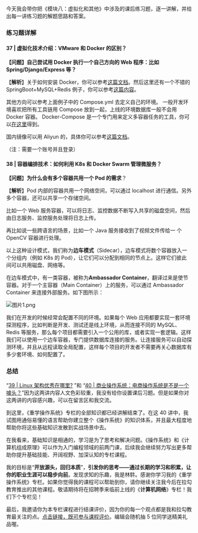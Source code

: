 <p data-nodeid="525" class="">今天我会带你把《模块八：虚拟化和其他》中涉及的课后练习题，逐一讲解，并给出每一讲练习题的解题思路和答案。</p>
<h3 data-nodeid="526">练习题详解</h3>
<h4 data-nodeid="527">37 | 虚拟化技术介绍：VMware 和 Docker 的区别？</h4>
<p data-nodeid="528"><strong data-nodeid="556">【问题】自己尝试用 Docker 执行一个自己方向的 Web 程序：比如 Spring/Django/Express 等？</strong></p>
<p data-nodeid="529">【<strong data-nodeid="570">解析</strong>】关于如何安装 Docker，你可以参考<a href="https://docs.docker.com/get-docker/" data-nodeid="564">这篇文档</a>。然后这里还有一个不错的 SpringBoot+MySQL+Redis 例子，你可以参考<a href="https://github.com/tomoyane/springboot-bestpractice" data-nodeid="568">这篇内容</a>。</p>
<p data-nodeid="530">其他方向可以参考上面例子中的 Compose.yml 去定义自己的环境。 一般开发环境喜欢把所有工具链用 Compose 放到一起，上线的环境数据库一般不会用 Docker 容器。 Docker-Compose 是一个专门用来定义多容器任务的工具，你可以<a href="https://docs.docker.com/compose/install/" data-nodeid="574">在这里</a>得到。</p>
<p data-nodeid="531">国内镜像可以用 Aliyun 的，具体你可以参考<a href="https://cr.console.aliyun.com/cn-hangzhou/instances/mirrors" data-nodeid="579">这篇文档</a>。</p>
<p data-nodeid="532">（注：需要一个账号并且登录）</p>
<h4 data-nodeid="533">38 | 容器编排技术：如何利用 K8s 和 Docker Swarm 管理微服务？</h4>
<p data-nodeid="534"><strong data-nodeid="593">【问题</strong>】<strong data-nodeid="594">为什么会有多个容器共用一个 Pod 的需求</strong>？</p>
<p data-nodeid="535">【<strong data-nodeid="600">解析</strong>】Pod 内部的容器共用一个网络空间，可以通过 localhost 进行通信。另外多个容器，还可以共享一个存储空间。</p>
<p data-nodeid="536">比如一个 Web 服务容器，可以将日志、监控数据不断写入共享的磁盘空间，然后由日志服务、监控服务处理将日志上传。</p>
<p data-nodeid="537">再比如说一些跨语言的场景，比如一个 Java 服务接收到了视频文件传给一 个 OpenCV 容器进行处理。</p>
<p data-nodeid="538">以上这种设计模式，我们称为<strong data-nodeid="608">边车模式</strong>（Sidecar），边车模式将数个容器放入一个分组内（例如 K8s 的 Pod），让它们可以分配到相同的节点上。这样它们彼此间可以共用磁盘、网络等。</p>
<p data-nodeid="539">在边车模式中，有一类容器，被称为<strong data-nodeid="614">Ambassador Container</strong>，翻译过来是使节容器。对于一个主容器（Main Container）上的服务，可以通过 Ambassador Container 来连接外部服务。如下图所示：</p>
<p data-nodeid="1200" class=""><img src="https://s0.lgstatic.com/i/image6/M01/04/2F/CioPOWAjdxiATdfKAADv_hHJszc514.png" alt="图片1.png" data-nodeid="1203"></p>



<p data-nodeid="541" class="te-preview-highlight">我们在开发的时候经常会配置不同的环境。如果每个 Web 应用都要实现一套环境探测程序，比如判断是开发、测试还是线上环境，从而连接不同的 MySQL、Redis 等服务，那么每个项目都需要引入一个公用的库，或者实现一套逻辑。这样我们可以使用一个边车容器，专门提供数据库连接的服务。让连接服务可以自动探测环境，并且从远程读取全局配置，这样每个项目的开发者不需要再关心数据库有多少套环境、如何配置了。</p>
<h3 data-nodeid="542">总结</h3>
<p data-nodeid="543">“<a href="https://kaiwu.lagou.com/course/courseInfo.htm?courseId=478#/detail/pc?id=4651" data-nodeid="625">39 | Linux 架构优秀在哪里?</a> ”和 “<a href="https://kaiwu.lagou.com/course/courseInfo.htm?courseId=478#/detail/pc?id=4652" data-nodeid="631">40 | 商业操作系统：电商操作系统是不是一个噱头？</a>”因为这两讲内容人文色彩较重，我没有给你设置课后习题。但是如果你对这两讲的内容感兴趣，可以在留言区和我交流。</p>
<p data-nodeid="544">到这里，《重学操作系统》专栏的全部知识都已经讲解结束了。在这 40 讲中，我试图用通俗易懂的语言帮助你建立整个《操作系统》的知识体系，并且最大程度地帮助你将这些基础知识发散到实战场景中去。</p>
<p data-nodeid="545">在我看来，基础知识是相通的，学习是为了思考和解决问题。《操作系统》和《计算机组成原理》可以作为入门编程领域的前两门课，后续我会继续努力写出更多帮助你提升基础技能、开阔视野、加深认知的专栏课程。</p>
<p data-nodeid="546">我的目标是“<strong data-nodeid="648">开放源头，回归本质</strong>”，<strong data-nodeid="649">引发你的思考——通过长期的学习和积累，让你的职业生涯可以稳步向前</strong>。发现求知的乐趣，我是林䭽。感谢你学习我的《重学操作系统》专栏。如果你觉得我的课程可以帮助到你，请你继续关注我今后在拉勾教育推出的其他课程。敬请期待将在招聘季来临前上线的《<strong data-nodeid="650">计算机网络</strong>》专栏！我们下个专栏见！</p>
<p data-nodeid="547" class="">最后，我邀请你为本专栏课程进行结课评价，因为你的每一个观点都是我和拉勾教育最关注的点。<a href="https://wj.qq.com/s2/8016796/2a80/" data-nodeid="654">点击链接，既可参与课程评价</a>。编辑会随机抽 5 位同学送精美礼品喔。</p>